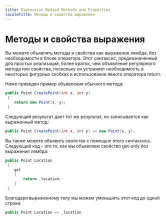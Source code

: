 ```yaml
---
title: Expression Bodied Methods and Properties
localeTitle: Методы и свойства выражения
---
```

# Методы и свойства выражения

Вы можете объявлять методы и свойства как выражение лямбда, без необходимости в блоке оператора. Этот синтаксис, предназначенный для простых реализаций, более краток, чем объявление регулярного метода или свойства, поскольку он устраняет необходимость в некоторых фигурных скобках и использовании явного оператора return.

Ниже приведен пример объявления обычного метода:

```csharp
public Point CreatePoint(int x, int y) 
 { 
    return new Point(x, y); 
 } 
```

Следующий результат дает тот же результат, но записывается как выраженный метод:

```csharp
public Point CreatePoint(int x, int y) => new Point(x, y); 
```

Вы также можете объявить свойства с помощью этого синтаксиса. Следующий код - это то, как мы объявляем свойство get-only без выражения лямбда:

```csharp
public Point Location 
 { 
    get 
    { 
        return _location; 
    } 
 } 
```

Благодаря выраженному телу мы можем уменьшить этот код до одной строки:

```csharp
public Point Location => _location 

```